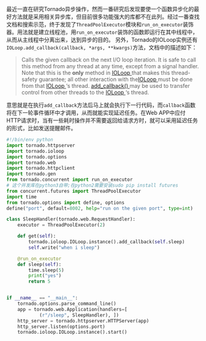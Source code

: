 最近一直在研究Tornado异步操作，然而一番研究后发现要使一个函数异步化的最好方法就是采用相关异步库，但目前很多功能强大的库都不在此列。经过一番查找文档和搜索示范，终于发现了`ThreadPoolExecutor`模块和`run_on_executor`装饰器。用法就是建立线程池，用`run_on_executor`装饰的函数即运行在其中线程中，从而从主线程中分离出来，达到异步的目的。
 另外，Tornado的IOLoop实例还有`IOLoop.add_callback(callback, *args, **kwargs)`方法，文档中的描述如下：

> Calls the given callback on the next I/O loop iteration.
>  It is safe to call this method from any thread at any time, except from a signal handler. Note that this is the **only** method in [IOLoop
>  ](#tornado.ioloop.IOLoop) that makes this thread-safety guarantee; all other interaction with the[IOLoop
>  ](#tornado.ioloop.IOLoop) must be done from that [IOLoop
>  ](#tornado.ioloop.IOLoop)‘s thread. [add_callback()
>  ](#tornado.ioloop.IOLoop.add_callback) may be used to transfer control from other threads to the [IOLoop
>  ](#tornado.ioloop.IOLoop)‘s thread.

意思就是在执行`add_callback`方法后马上就会执行下一行代码，而`callback`函数将在下一轮事件循环中才调用，从而就能实现延迟任务。在Web APP中应付HTTP请求时，当有一些耗时操作并不需要返回给请求方时，就可以采用延迟任务的形式，比如发送提醒邮件。

 

```python
#!/bin/env python
import tornado.httpserver
import tornado.ioloop
import tornado.options
import tornado.web
import tornado.httpclient
import tornado.gen
from tornado.concurrent import run_on_executor
# 这个并发库在python3自带;在python2需要安装sudo pip install futures
from concurrent.futures import ThreadPoolExecutor
import time
from tornado.options import define, options
define("port", default=8002, help="run on the given port", type=int)

class SleepHandler(tornado.web.RequestHandler):
    executor = ThreadPoolExecutor(2)

    def get(self):
        tornado.ioloop.IOLoop.instance().add_callback(self.sleep)       # 这样将在下一轮事件循环执行self.sleep
        self.write("when i sleep")

    @run_on_executor
    def sleep(self):
        time.sleep(5)
        print("yes")
        return 5


if __name__ == "__main__":
    tornado.options.parse_command_line()
    app = tornado.web.Application(handlers=[
            (r"/sleep", SleepHandler), ])
    http_server = tornado.httpserver.HTTPServer(app)
    http_server.listen(options.port)
    tornado.ioloop.IOLoop.instance().start()
```

